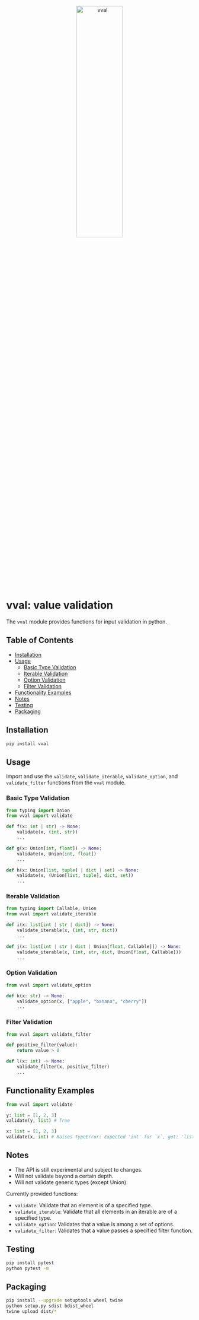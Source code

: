 <p align="center">
  <picture>
    <source media="(prefers-color-scheme: dark)" srcset="https://www.munozarturo.com/assets/vval/logo-long-dark.svg">
    <source media="(prefers-color-scheme: light)" srcset="https://www.munozarturo.com/assets/vval/-logo-long-light.svg">
    <img alt="vval" src="https://www.munozarturo.com/assets/vval/-logo-long-light.svg" width="50%" height="40%">
  </picture>
</p>

<!-- omit from toc -->
# vval: value validation

The `vval` module provides functions for input validation in python.

<!-- omit from toc -->
## Table of Contents

- [Installation](#installation)
- [Usage](#usage)
  - [Basic Type Validation](#basic-type-validation)
  - [Iterable Validation](#iterable-validation)
  - [Option Validation](#option-validation)
  - [Filter Validation](#filter-validation)
- [Functionality Examples](#functionality-examples)
- [Notes](#notes)
- [Testing](#testing)
- [Packaging](#packaging)

## Installation

```bash
pip install vval
```

## Usage

Import and use the `validate`, `validate_iterable`, `validate_option`, and `validate_filter` functions from the `vval` module.

### Basic Type Validation

```python
from typing import Union
from vval import validate

def f(x: int | str) -> None:
    validate(x, (int, str))
    ...

def g(x: Union[int, float]) -> None:
    validate(x, Union[int, float])
    ...

def h(x: Union[list, tuple] | dict | set) -> None:
    validate(x, (Union[list, tuple], dict, set))
    ...
```

### Iterable Validation

```python
from typing import Callable, Union
from vval import validate_iterable

def i(x: list[int | str | dict]) -> None:
    validate_iterable(x, (int, str, dict))
    ...

def j(x: list[int | str | dict | Union[float, Callable]]) -> None:
    validate_iterable(x, (int, str, dict, Union[float, Callable]))
    ...
```

### Option Validation

```python
from vval import validate_option

def k(x: str) -> None:
    validate_option(x, ["apple", "banana", "cherry"])
    ...
```

### Filter Validation

```python
from vval import validate_filter

def positive_filter(value):
    return value > 0

def l(x: int) -> None:
    validate_filter(x, positive_filter)
    ...
```

## Functionality Examples

```python
from vval import validate

y: list = [1, 2, 3]
validate(y, list) # True

x: list = [1, 2, 3]
validate(x, int) # Raises TypeError: Expected 'int' for `x`, got: 'list'.
```

## Notes

- The API is still experimental and subject to changes.
- Will not validate beyond a certain depth.
- Will not validate generic types (except Union).

Currently provided functions:

- `validate`: Validate that an element is of a specified type.
- `validate_iterable`: Validate that all elements in an iterable are of a specified type.
- `validate_option`: Validates that a value is among a set of options.
- `validate_filter`: Validates that a value passes a specified filter function.

## Testing

```bash
pip install pytest
python pytest -m
```

## Packaging

```bash
pip install --upgrade setuptools wheel twine
python setup.py sdist bdist_wheel
twine upload dist/*
```
